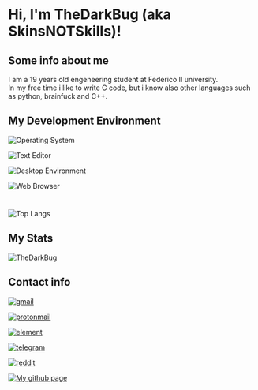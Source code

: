 # Hi, I'm TheDarkBug (aka SkinsNOTSkills)!

## Some info about me

I am a 19<!-- <script type="text/javascript"> document.writeln(Math.trunc(((new Date().getTime() / 1000) - 1038006000) / 31709800)); </script> --> years old engeneering student at Federico II university.\
In my free time i like to write C code, but i know also other languages such as python, brainfuck and C++.

## My Development Environment

![Operating System](https://img.shields.io/static/v1?label=OS&message=Arch%20Linux/%28sadly%29%20%20Windows%20%2011&color=blue&?style=flat&logo=linux)

![Text Editor](https://img.shields.io/static/v1?label=Text%20Editor&message=VScode/VIM&color=green&?style=flat&logo=vim)

![Desktop Environment](https://img.shields.io/static/v1?label=DE&message=Gnome/KDE&color=gray&?style=flat&logo=x.org)

![Web Browser](https://img.shields.io/static/v1?label=Browser&message=Firefox&color=orange&?style=flat&logo=internetexplorer)

<!--
TODO:
pc specs/laptop, keyboard
-->

#

![Top Langs](https://github-readme-stats.vercel.app/api/top-langs/?username=TheDarkBug&exclude_repo=DotFiles&langs_count=80&layout=default&theme=dark)
<!-- ![Wakatime stats](https://github-readme-stats.vercel.app/api/wakatime?username=TheDarkBug&layout=compact) -->

<!-- ## Known libraries
[raylib](https://www.raylib.com/)\
[processing (python)](https://processing.org/) -->

## My Stats

![TheDarkBug](https://github-readme-stats.vercel.app/api?username=TheDarkBug&show_icons=true&count_private=true&locale=en&include_all_commits=true&theme=dark)

<!-- [![Readme Card](https://github-readme-stats.vercel.app/api/pin/?username=thedarkbug&repo=uwufetch)](https://github.com/TheDarkBug/uwufetch) -->

## Contact info

[![gmail](https://img.shields.io/static/v1?label=&message=adrianoliviero23@gmail.com&color=orange&style=for-the-badge&logo=gmail)](adrianoliviero23@gmail.com)

[![protonmail](https://img.shields.io/static/v1?label=&message=adrianoliviero23@protonmail.com&color=9cf&style=for-the-badge&logo=protonmail)](adrianoliviero23@protonmail.com)

[![element](https://img.shields.io/static/v1?label=&message=SkinsNOTSkills&color=9cf&style=for-the-badge&logo=element)](https://element.io/matrix-services?utm_source=element-web&utm_medium=web)

[![telegram](https://img.shields.io/static/v1?label=&message=@TheDarkBug&color=9cf&style=for-the-badge&logo=telegram)](https://t.me/TheDarkBug)

[![reddit](https://img.shields.io/static/v1?label=&message=u/TheDarkBug&color=yellow&style=for-the-badge&logo=reddit)](https://reddit.com/u/TheDarkBug)

[![My github page](https://img.shields.io/static/v1?label=&message=thedarkbug.github.io&color=lightgray&style=for-the-badge&logo=github)](https://thedarkbug.github.io/)

